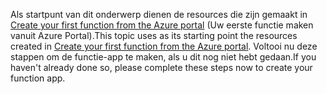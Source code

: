 <span data-ttu-id="708a9-101">Als startpunt van dit onderwerp dienen de resources die zijn gemaakt in [Create your first function from the Azure portal](../articles/azure-functions/functions-create-first-azure-function.md) (Uw eerste functie maken vanuit Azure Portal).</span><span class="sxs-lookup"><span data-stu-id="708a9-101">This topic uses as its starting point the resources created in [Create your first function from the Azure portal](../articles/azure-functions/functions-create-first-azure-function.md).</span></span> <span data-ttu-id="708a9-102">Voltooi nu deze stappen om de functie-app te maken, als u dit nog niet hebt gedaan.</span><span class="sxs-lookup"><span data-stu-id="708a9-102">If you haven't already done so, please complete these steps now to create your function app.</span></span>

